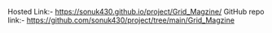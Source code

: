 Hosted Link:- https://sonuk430.github.io/project/Grid_Magzine/
GitHub repo link:- https://github.com/sonuk430/project/tree/main/Grid_Magzine
